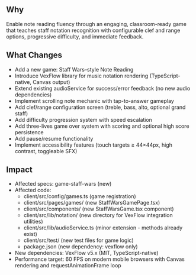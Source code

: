 ## Why
Enable note reading fluency through an engaging, classroom-ready game that teaches staff notation recognition with configurable clef and range options, progressive difficulty, and immediate feedback.

## What Changes
- Add a new game: Staff Wars–style Note Reading
- Introduce VexFlow library for music notation rendering (TypeScript-native, Canvas output)
- Extend existing audioService for success/error feedback (no new audio dependencies)
- Implement scrolling note mechanic with tap-to-answer gameplay
- Add clef/range configuration screen (treble, bass, alto, optional grand staff)
- Add difficulty progression system with speed escalation
- Add three-lives game over system with scoring and optional high score persistence
- Add pause/resume functionality
- Implement accessibility features (touch targets ≥ 44×44px, high contrast, toggleable SFX)

## Impact
- Affected specs: game-staff-wars (new)
- Affected code:
  - client/src/config/games.ts (game registration)
  - client/src/pages/games/ (new StaffWarsGamePage.tsx)
  - client/src/components/ (new StaffWarsGame.tsx component)
  - client/src/lib/notation/ (new directory for VexFlow integration utilities)
  - client/src/lib/audioService.ts (minor extension - methods already exist)
  - client/src/test/ (new test files for game logic)
  - package.json (new dependency: vexflow only)
- New dependencies: VexFlow v5.x (MIT, TypeScript-native)
- Performance target: 60 FPS on modern mobile browsers with Canvas rendering and requestAnimationFrame loop
